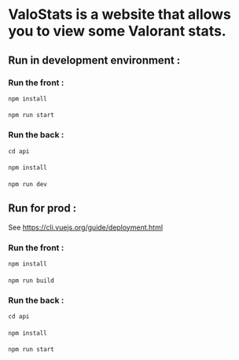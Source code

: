 # ValoStats is a website that allows you to view some Valorant stats.

## Run in development environment :
### Run the front :
``
npm install
``
####
``
npm run start
``

### Run the back :
``
cd api
``
####
``
npm install
``
####
``
npm run dev
``

## Run for prod :
See https://cli.vuejs.org/guide/deployment.html

### Run the front :
``
npm install
``
####
``
npm run build
``

### Run the back :
``
cd api
``
####
``
npm install
``
####
``
npm run start
``
